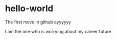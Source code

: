 # hello-world
The first move in github ayyyyyy

I am the one who is worrying about my career future
